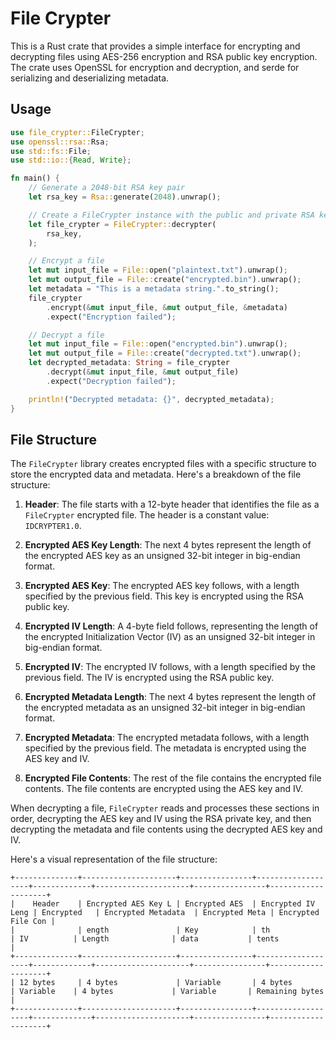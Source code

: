 # File Crypter

This is a Rust crate that provides a simple interface for encrypting and decrypting files using AES-256 encryption and RSA public key encryption. The crate uses OpenSSL for encryption and decryption, and serde for serializing and deserializing metadata.

## Usage

```rust
use file_crypter::FileCrypter;
use openssl::rsa::Rsa;
use std::fs::File;
use std::io::{Read, Write};

fn main() {
    // Generate a 2048-bit RSA key pair
    let rsa_key = Rsa::generate(2048).unwrap();

    // Create a FileCrypter instance with the public and private RSA keys
    let file_crypter = FileCrypter::decrypter(
        rsa_key,
    );

    // Encrypt a file
    let mut input_file = File::open("plaintext.txt").unwrap();
    let mut output_file = File::create("encrypted.bin").unwrap();
    let metadata = "This is a metadata string.".to_string();
    file_crypter
        .encrypt(&mut input_file, &mut output_file, &metadata)
        .expect("Encryption failed");

    // Decrypt a file
    let mut input_file = File::open("encrypted.bin").unwrap();
    let mut output_file = File::create("decrypted.txt").unwrap();
    let decrypted_metadata: String = file_crypter
        .decrypt(&mut input_file, &mut output_file)
        .expect("Decryption failed");

    println!("Decrypted metadata: {}", decrypted_metadata);
}
```

## File Structure

The `FileCrypter` library creates encrypted files with a specific structure to store the encrypted data and metadata. Here's a breakdown of the file structure:

1. **Header**: The file starts with a 12-byte header that identifies the file as a `FileCrypter` encrypted file. The header is a constant value: `IDCRYPTER1.0`.

2. **Encrypted AES Key Length**: The next 4 bytes represent the length of the encrypted AES key as an unsigned 32-bit integer in big-endian format.

3. **Encrypted AES Key**: The encrypted AES key follows, with a length specified by the previous field. This key is encrypted using the RSA public key.

4. **Encrypted IV Length**: A 4-byte field follows, representing the length of the encrypted Initialization Vector (IV) as an unsigned 32-bit integer in big-endian format.

5. **Encrypted IV**: The encrypted IV follows, with a length specified by the previous field. The IV is encrypted using the RSA public key.

6. **Encrypted Metadata Length**: The next 4 bytes represent the length of the encrypted metadata as an unsigned 32-bit integer in big-endian format.

7. **Encrypted Metadata**: The encrypted metadata follows, with a length specified by the previous field. The metadata is encrypted using the AES key and IV.

8. **Encrypted File Contents**: The rest of the file contains the encrypted file contents. The file contents are encrypted using the AES key and IV.

When decrypting a file, `FileCrypter` reads and processes these sections in order, decrypting the AES key and IV using the RSA private key, and then decrypting the metadata and file contents using the decrypted AES key and IV.

Here's a visual representation of the file structure:

```
+--------------+---------------------+----------------+-------------------+-------------+---------------------+----------------+--------------------+
|    Header    | Encrypted AES Key L | Encrypted AES  | Encrypted IV Leng | Encrypted   | Encrypted Metadata  | Encrypted Meta | Encrypted File Con |
|              | ength               | Key            | th                | IV          | Length              | data           | tents              |
+--------------+---------------------+----------------+-------------------+-------------+---------------------+----------------+--------------------+
| 12 bytes     | 4 bytes             | Variable       | 4 bytes           | Variable    | 4 bytes             | Variable       | Remaining bytes    |
+--------------+---------------------+----------------+-------------------+-------------+---------------------+----------------+--------------------+
```